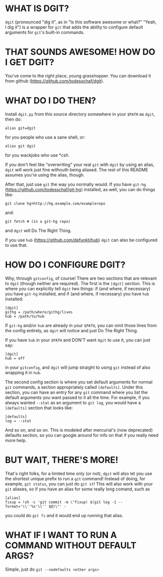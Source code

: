 WHAT IS DGIT?
=============

`dgit` (pronounced "dig it", as in "Is this software awesome or what?" "Yeah, I
dig it") is a wrapper for `git` that adds the ability to configure default
arguments for `git`'s built-in commands.

THAT SOUNDS AWESOME! HOW DO I GET DGIT?
=======================================

You've come to the right place, young grasshopper. You can download it from
github (https://github.com/todesschaf/dgit).

WHAT DO I DO THEN?
==================

Install `dgit.py` from this source directory somewhere in your `$PATH` as
`dgit`, then do:

    alias git=dgit

for you people who use a sane shell, or:

    alias git dgit

for you wackjobs who use \*csh.

If you don't feel like "overwriting" your real `git` with `dgit` by using an
alias, `dgit` will work just fine withouth being aliased. The rest of this
README assumes you're using the alias, though.

After that, just use `git` the way you normally would. If you have `git-hg`
(https://github.com/todesschaf/git-hg) installed, as well, you can do things
like:

    git clone hg+http://hg.example.com/examplerepo

and:

    git fetch # (in a git-hg repo)

and `dgit` will Do The Right Thing.

If you use `hub` (https://github.com/defunkt/hub) `dgit` can also be configured
to use that.

HOW DO I CONFIGURE DGIT?
========================

Why, through `gitconfig`, of course! There are two sections that are relevant to
`dgit` (though neither are required). The first is the `[dgit]` section. This is
where you can explicitly tell `dgit` two things: if (and where, if necessary)
you have `git-hg` installed, and if (and where, if necessary) you have `hub`
installed:

    [dgit]
    githg = /path/where/githg/lives
    hub = /path/to/hub

If `git-hg` and/or `hub` are already in your `$PATH`, you can omit those lines
from the config entirely, as `dgit` will notice and just Do The Right Thing.

If you have `hub` in your `$PATH` and DON'T want `dgit` to use it, you can just
say:

    [dgit]
    hub = off

in your `gitconfig`, and `dgit` will jump straight to using `git` instead of
also wrapping it in `hub`.

The second config section is where you set default arguments for normal `git`
commands, a section appropriately called `[defaults]`. Under this section, you
can have an entry for any `git` command where you list the default arguments you
want passed to it all the time. For example, if you always wanted `--stat` as
an argument to `git log`, you would have a `[defaults]` section that looks like:

    [defaults]
    log = --stat

And so on, and so on. This is modeled after mercurial's (now deprecated)
defaults section, so you can google around for info on that if you really need
more help.

BUT WAIT, THERE'S MORE!
=======================

That's right folks, for a limited time only (or not), `dgit` will also let you
use the shortest unique prefix to run a `git` command! Instead of doing, for
example, `git status`, you can just do `git st`! This will also work with your
`git` aliases, so if you have an alias for some really long comand, such as

    [alias]
    fixup = !sh -c 'git commit -m \"fixup! $(git log -1 --format='\\''%s'\\'' $@)\"' -

you could do `git fi` and it would end up running that alias.

WHAT IF I WANT TO RUN A COMMAND WITHOUT DEFAULT ARGS?
=====================================================

Simple, just do `git --nodefaults <other args>`
